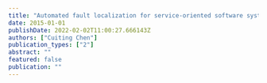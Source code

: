 ```yaml
---
title: "Automated fault localization for service-oriented software systems"
date: 2015-01-01
publishDate: 2022-02-02T11:00:27.666143Z
authors: ["Cuiting Chen"]
publication_types: ["2"]
abstract: ""
featured: false
publication: ""
---
```


